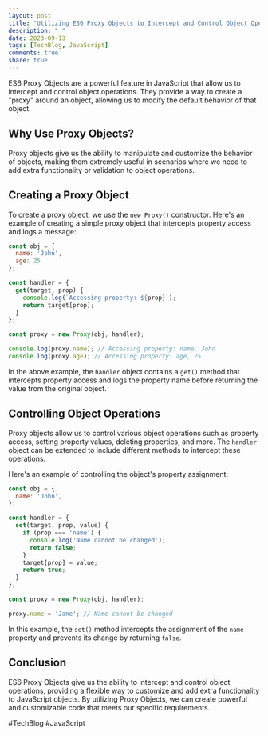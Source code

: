 ```yaml
---
layout: post
title: "Utilizing ES6 Proxy Objects to Intercept and Control Object Operations"
description: " "
date: 2023-09-13
tags: [TechBlog, JavaScript]
comments: true
share: true
---
```


ES6 Proxy Objects are a powerful feature in JavaScript that allow us to intercept and control object operations. They provide a way to create a "proxy" around an object, allowing us to modify the default behavior of that object.

## Why Use Proxy Objects?

Proxy objects give us the ability to manipulate and customize the behavior of objects, making them extremely useful in scenarios where we need to add extra functionality or validation to object operations.

## Creating a Proxy Object

To create a proxy object, we use the `new Proxy()` constructor. Here's an example of creating a simple proxy object that intercepts property access and logs a message:

```javascript
const obj = {
  name: 'John',
  age: 25
};

const handler = {
  get(target, prop) {
    console.log(`Accessing property: ${prop}`);
    return target[prop];
  }
};

const proxy = new Proxy(obj, handler);

console.log(proxy.name); // Accessing property: name, John
console.log(proxy.age); // Accessing property: age, 25
```

In the above example, the `handler` object contains a `get()` method that intercepts property access and logs the property name before returning the value from the original object.

## Controlling Object Operations

Proxy objects allow us to control various object operations such as property access, setting property values, deleting properties, and more. The `handler` object can be extended to include different methods to intercept these operations.

Here's an example of controlling the object's property assignment:

```javascript
const obj = {
  name: 'John',
};

const handler = {
  set(target, prop, value) {
    if (prop === 'name') {
      console.log('Name cannot be changed');
      return false;
    }
    target[prop] = value;
    return true;
  }
};

const proxy = new Proxy(obj, handler);

proxy.name = 'Jane'; // Name cannot be changed
```

In this example, the `set()` method intercepts the assignment of the `name` property and prevents its change by returning `false`.

## Conclusion

ES6 Proxy Objects give us the ability to intercept and control object operations, providing a flexible way to customize and add extra functionality to JavaScript objects. By utilizing Proxy Objects, we can create powerful and customizable code that meets our specific requirements.

#TechBlog #JavaScript